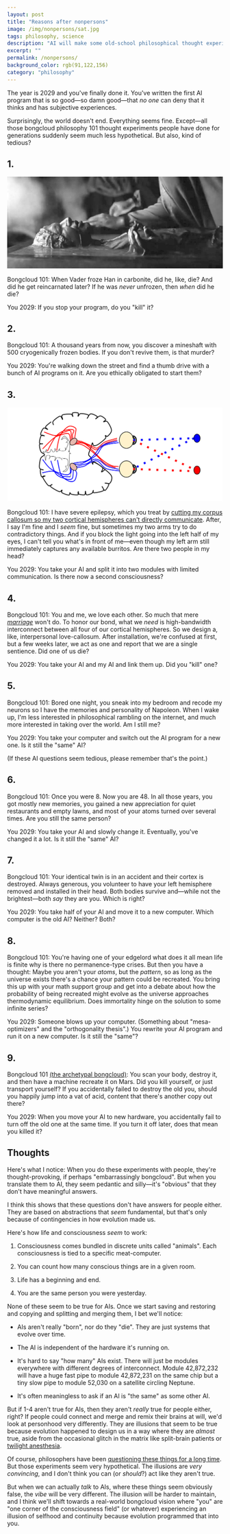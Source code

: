 ```yaml
---
layout: post
title: "Reasons after nonpersons"
image: /img/nonpersons/sat.jpg
tags: philosophy, science
description: "AI will make some old-school philosophical thought experiments seem much more relevant"
excerpt: ""
permalink: /nonpersons/
background_color: rgb(91,122,156)
category: "philosophy"
---
```


The year is 2029 and you've finally done it. You've written the first AI program that is so good—so damn good—that *no one* can deny that it thinks and has subjective experiences.

Surprisingly, the world doesn't end. Everything seems fine. Except—all those bongcloud philosophy 101 thought experiments people have done for generations suddenly seem much less hypothetical. But also, kind of tedious?

## 1.

![han frozen](/img/nonpersons/han-bw.jpg)

Bongcloud 101: When Vader froze Han in carbonite, did he, like, die? And did he get reincarnated later? If he was *never* unfrozen, then *when* did he die?

You 2029: If you stop your program, do you "kill" it?

## 2.

Bongcloud 101: A thousand years from now, you discover a mineshaft with 500 cryogenically frozen bodies. If you don't revive them, is that murder?

You 2029: You're walking down the street and find a thumb drive with a bunch of AI programs on it. Are you ethically obligated to start them?

## 3.

![brain](/img/nonpersons/brain3.svg)

Bongcloud 101: I have severe epilepsy, which you treat by [cutting my corpus callosum so my two cortical hemispheres can't directly communicate](/split-brain/). After, I say I'm fine and I *seem* fine, but sometimes my two arms try to do contradictory things. And if you block the light going into the left half of my eyes, I can't tell you what's in front of me—even though my left arm still immediately captures any available burritos. Are there two people in my head?

You 2029: You take your AI and split it into two modules with limited communication. Is there now a second consciousness?

## 4.

Bongcloud 101: You and me, we love each other. So much that mere [*marriage*](/plans) won't do. To honor our bond, what we *need* is high-bandwidth interconnect between all four of our cortical hemispheres. So we design a, like, interpersonal love-callosum. After installation, we're confused at first, but a few weeks later, we act as one and report that we are a single sentience. Did one of us die?

You 2029: You take your AI and my AI and link them up. Did you "kill" one?

## 5.

Bongcloud 101: Bored one night, you sneak into my bedroom and recode my neurons so I have the memories and personality of Napoleon. When I wake up, I'm less interested in philosophical rambling on the internet, and much more interested in taking over the world. Am I still me?

You 2029: You take your computer and switch out the AI program for a new one. Is it still the "same" AI?

(If these AI questions seem tedious, please remember that's the point.)

## 6.

Bongcloud 101: Once you were 8. Now you are 48. In all those years, you got mostly new memories, you gained a new appreciation for quiet restaurants and empty lawns, and most of your atoms turned over several times. Are you still the same person?

You 2029: You take your AI and slowly change it. Eventually, you've changed it a lot. Is it still the "same" AI?

## 7.

Bongcloud 101: Your identical twin is in an accident and their cortex is destroyed. Always generous, you volunteer to have your left hemisphere removed and installed in their head. Both bodies survive and—while not the brightest—both *say* they are you. Which is right?

You 2029: You take half of your AI and move it to a new computer. Which computer is the old AI? Neither? Both?

## 8.

Bongcloud 101: You're having one of your edgelord what does it all mean life is finite why is there no permanence-type crises. But then you have a thought: Maybe you aren't your *atoms*, but the *pattern*, so as long as the universe exists there's a chance your pattern could be recreated. You bring this up with your math support group and get into a debate about how the probability of being recreated might evolve as the universe approaches thermodynamic equilibrium. Does immortality hinge on the solution to some infinite series?

You 2029: Someone blows up your computer. (Something about "mesa-optimizers" and the "orthogonality thesis".) You rewrite your AI program and run it on a new computer. Is it still the "same"?

## 9.

Bongcloud 101 [(the archetypal bongcloud)](/no-self/): You scan your body, destroy it, and then have a machine recreate it on Mars. Did you kill yourself, or just transport yourself? If you accidentally failed to destroy the old you, should you happily jump into a vat of acid, content that there's another copy out there?

You 2029: When you move your AI to new hardware, you accidentally fail to turn off the old one at the same time. If you turn it off later, does that mean you killed it?

## Thoughts

Here's what I notice: When you do these experiments with people, they're thought-provoking, if perhaps "embarrassingly bongcloud". But when you translate them to AI, they seem pedantic and silly—it's "obvious" that they don't have meaningful answers.

I think this shows that these questions don't have answers for people either. They are based on abstractions that *seem* fundamental, but that's only because of contingencies in how evolution made us.

Here's how life and consciousness *seem* to work:

1. Consciousness comes bundled in discrete units called "animals". Each consciousness is tied to a specific meat-computer.
  
2. You can count how many conscious things are in a given room.
  
3. Life has a beginning and end.
  
4. You are the same person you were yesterday.
  
None of these seem to be true for AIs. Once we start saving and restoring and copying and splitting and merging them, I bet we'll notice:

- AIs aren't really "born", nor do they "die". They are just systems that evolve over time.
  
- The AI is independent of the hardware it's running on.
  
- It's hard to say "how many" AIs exist. There will just be modules everywhere with different degrees of interconnect. Module 42,872,232 will have a huge fast pipe to module 42,872,231 on the same chip but a tiny slow pipe to module 52,030 on a satellite circling Neptune.
  
- It's often meaningless to ask if an AI is "the same" as some other AI.
  

But if 1-4 aren't true for AIs, then they aren't *really* true for people either, right? If people could connect and merge and remix their brains at will, we'd look at personhood very differently. They are illusions that seem to be true because evolution happened to design us in a way where they are *almost* true, aside from the occasional glitch in the matrix like split-brain patients or [twilight anesthesia](https://en.wikipedia.org/wiki/Twilight_anesthesia).

Of course, philosophers have been [questioning these things for a long time](/no-self/). But those experiments seem very hypothetical. The illusions are *very convincing*, and I don't think you can (or *should*?) act like they aren't true.

But when we can actually *talk* to AIs, where these things seem obviously false, the *vibe* will be very different. The illusion will be harder to maintain, and I think we'll shift towards a real-world bongcloud vision where "you" are "one corner of the consciousness field" (or whatever) experiencing an illusion of selfhood and continuity because evolution programmed that into you.